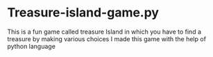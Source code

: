 # Treasure-island-game.py
This is a fun game called treasure Island in which you have to find a treasure by making various choices I made this game with the help of python language
